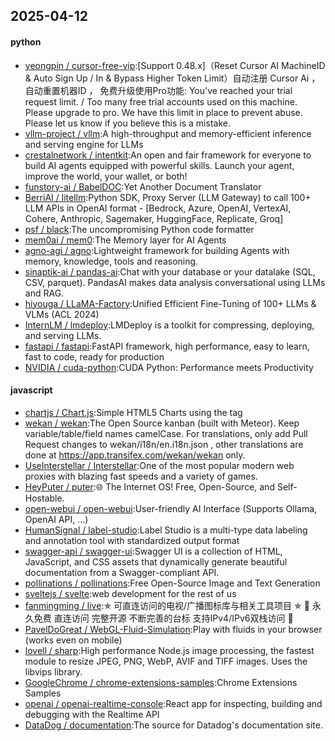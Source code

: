 ## 2025-04-12

#### python
* [yeongpin / cursor-free-vip](https://github.com/yeongpin/cursor-free-vip):[Support 0.48.x]（Reset Cursor AI MachineID & Auto Sign Up / In & Bypass Higher Token Limit）自动注册 Cursor Ai ，自动重置机器ID ， 免费升级使用Pro功能: You've reached your trial request limit. / Too many free trial accounts used on this machine. Please upgrade to pro. We have this limit in place to prevent abuse. Please let us know if you believe this is a mistake.
* [vllm-project / vllm](https://github.com/vllm-project/vllm):A high-throughput and memory-efficient inference and serving engine for LLMs
* [crestalnetwork / intentkit](https://github.com/crestalnetwork/intentkit):An open and fair framework for everyone to build AI agents equipped with powerful skills. Launch your agent, improve the world, your wallet, or both!
* [funstory-ai / BabelDOC](https://github.com/funstory-ai/BabelDOC):Yet Another Document Translator
* [BerriAI / litellm](https://github.com/BerriAI/litellm):Python SDK, Proxy Server (LLM Gateway) to call 100+ LLM APIs in OpenAI format - [Bedrock, Azure, OpenAI, VertexAI, Cohere, Anthropic, Sagemaker, HuggingFace, Replicate, Groq]
* [psf / black](https://github.com/psf/black):The uncompromising Python code formatter
* [mem0ai / mem0](https://github.com/mem0ai/mem0):The Memory layer for AI Agents
* [agno-agi / agno](https://github.com/agno-agi/agno):Lightweight framework for building Agents with memory, knowledge, tools and reasoning.
* [sinaptik-ai / pandas-ai](https://github.com/sinaptik-ai/pandas-ai):Chat with your database or your datalake (SQL, CSV, parquet). PandasAI makes data analysis conversational using LLMs and RAG.
* [hiyouga / LLaMA-Factory](https://github.com/hiyouga/LLaMA-Factory):Unified Efficient Fine-Tuning of 100+ LLMs & VLMs (ACL 2024)
* [InternLM / lmdeploy](https://github.com/InternLM/lmdeploy):LMDeploy is a toolkit for compressing, deploying, and serving LLMs.
* [fastapi / fastapi](https://github.com/fastapi/fastapi):FastAPI framework, high performance, easy to learn, fast to code, ready for production
* [NVIDIA / cuda-python](https://github.com/NVIDIA/cuda-python):CUDA Python: Performance meets Productivity

#### javascript
* [chartjs / Chart.js](https://github.com/chartjs/Chart.js):Simple HTML5 Charts using the <canvas> tag
* [wekan / wekan](https://github.com/wekan/wekan):The Open Source kanban (built with Meteor). Keep variable/table/field names camelCase. For translations, only add Pull Request changes to wekan/i18n/en.i18n.json , other translations are done at https://app.transifex.com/wekan/wekan only.
* [UseInterstellar / Interstellar](https://github.com/UseInterstellar/Interstellar):One of the most popular modern web proxies with blazing fast speeds and a variety of games.
* [HeyPuter / puter](https://github.com/HeyPuter/puter):🌐 The Internet OS! Free, Open-Source, and Self-Hostable.
* [open-webui / open-webui](https://github.com/open-webui/open-webui):User-friendly AI Interface (Supports Ollama, OpenAI API, ...)
* [HumanSignal / label-studio](https://github.com/HumanSignal/label-studio):Label Studio is a multi-type data labeling and annotation tool with standardized output format
* [swagger-api / swagger-ui](https://github.com/swagger-api/swagger-ui):Swagger UI is a collection of HTML, JavaScript, and CSS assets that dynamically generate beautiful documentation from a Swagger-compliant API.
* [pollinations / pollinations](https://github.com/pollinations/pollinations):Free Open-Source Image and Text Generation
* [sveltejs / svelte](https://github.com/sveltejs/svelte):web development for the rest of us
* [fanmingming / live](https://github.com/fanmingming/live):✯ 可直连访问的电视/广播图标库与相关工具项目 ✯ 🔕 永久免费 直连访问 完整开源 不断完善的台标 支持IPv4/IPv6双栈访问 🔕
* [PavelDoGreat / WebGL-Fluid-Simulation](https://github.com/PavelDoGreat/WebGL-Fluid-Simulation):Play with fluids in your browser (works even on mobile)
* [lovell / sharp](https://github.com/lovell/sharp):High performance Node.js image processing, the fastest module to resize JPEG, PNG, WebP, AVIF and TIFF images. Uses the libvips library.
* [GoogleChrome / chrome-extensions-samples](https://github.com/GoogleChrome/chrome-extensions-samples):Chrome Extensions Samples
* [openai / openai-realtime-console](https://github.com/openai/openai-realtime-console):React app for inspecting, building and debugging with the Realtime API
* [DataDog / documentation](https://github.com/DataDog/documentation):The source for Datadog's documentation site.
